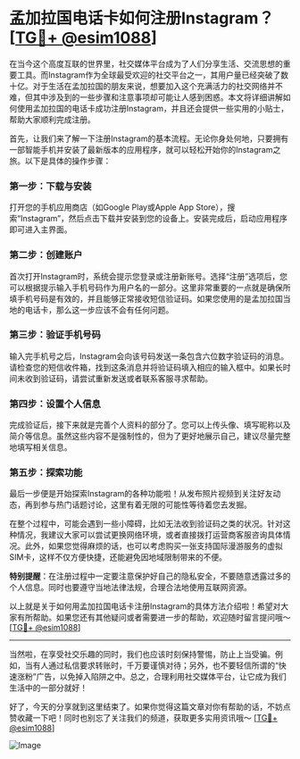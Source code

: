 # 孟加拉国电话卡如何注册Instagram？[[TG💪+ @esim1088](https://t.me/s/esim1088)]

在当今这个高度互联的世界里，社交媒体平台成为了人们分享生活、交流思想的重要工具。而Instagram作为全球最受欢迎的社交平台之一，其用户量已经突破了数十亿。对于生活在孟加拉国的朋友来说，想要加入这个充满活力的社交网络并不难，但其中涉及到的一些步骤和注意事项却可能让人感到困惑。本文将详细讲解如何使用孟加拉国的电话卡成功注册Instagram，并且还会提供一些实用的小贴士，帮助大家顺利完成注册。

首先，让我们来了解一下注册Instagram的基本流程。无论你身处何地，只要拥有一部智能手机并安装了最新版本的应用程序，就可以轻松开始你的Instagram之旅。以下是具体的操作步骤：

### 第一步：下载与安装
打开您的手机应用商店（如Google Play或Apple App Store），搜索“Instagram”，然后点击下载并安装到您的设备上。安装完成后，启动应用程序即可进入主界面。

### 第二步：创建账户
首次打开Instagram时，系统会提示您登录或注册新账号。选择“注册”选项后，您可以根据提示输入手机号码作为用户名的一部分。这里非常重要的一点就是确保所填手机号码是有效的，并且能够正常接收短信验证码。如果您使用的是孟加拉国当地的电话卡，那么这一步应该不会有任何问题。

### 第三步：验证手机号码
输入完手机号之后，Instagram会向该号码发送一条包含六位数字验证码的消息。请检查您的短信收件箱，找到这条消息并将验证码填入相应的输入框中。如果长时间未收到验证码，请尝试重新发送或者联系客服寻求帮助。

### 第四步：设置个人信息
完成验证后，接下来就是完善个人资料的部分了。您可以上传头像、填写昵称以及简介等信息。虽然这些内容不是强制性的，但为了更好地展示自己，建议尽量完整地填写相关信息。

### 第五步：探索功能
最后一步便是开始探索Instagram的各种功能啦！从发布照片视频到关注好友动态，再到参与热门话题讨论，这里有着无限的可能性等待着您去发掘。

在整个过程中，可能会遇到一些小障碍，比如无法收到验证码之类的状况。针对这种情况，我建议大家可以尝试更换网络环境，或者直接拨打运营商客服咨询具体情况。此外，如果您觉得麻烦的话，也可以考虑购买一张支持国际漫游服务的虚拟SIM卡，这样不仅方便快捷，还能避免因地域限制带来的不便。

**特别提醒**：在注册过程中一定要注意保护好自己的隐私安全，不要随意透露过多的个人信息。同时也要遵守当地法律法规，合理合法地使用互联网资源。

以上就是关于如何用孟加拉国电话卡注册Instagram的具体方法介绍啦！希望对大家有所帮助。如果您还有其他疑问或者需要进一步的帮助，欢迎随时留言提问哦～ [[TG💪+ @esim1088](https://t.me/s/esim1088)]

---

当然啦，在享受社交乐趣的同时，我们也应该时刻保持警惕，防止上当受骗。例如，当有人通过私信要求转账时，千万要谨慎对待；另外，也不要轻信所谓的“快速涨粉”广告，以免掉入陷阱之中。总之，合理利用社交媒体平台，让它成为我们生活中的一部分就好！

好了，今天的分享就到这里结束了。如果你觉得这篇文章对你有帮助的话，不妨点赞收藏一下吧！同时也别忘了关注我们的频道，获取更多实用资讯哦～ [[TG💪+ @esim1088](https://t.me/s/esim1088)] 

![Image](https://i.postimg.cc/4NQfJmqS/Snipaste-2025-05-13-00-14-12.png)